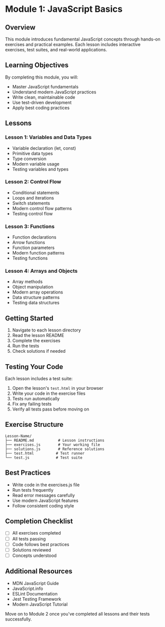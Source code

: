 # Module 1: JavaScript Basics

## Overview
This module introduces fundamental JavaScript concepts through hands-on exercises and practical examples. Each lesson includes interactive exercises, test suites, and real-world applications.

## Learning Objectives
By completing this module, you will:
- Master JavaScript fundamentals
- Understand modern JavaScript practices
- Write clean, maintainable code
- Use test-driven development
- Apply best coding practices

## Lessons

### Lesson 1: Variables and Data Types
- Variable declaration (let, const)
- Primitive data types
- Type conversion
- Modern variable usage
- Testing variables and types

### Lesson 2: Control Flow
- Conditional statements
- Loops and iterations
- Switch statements
- Modern control flow patterns
- Testing control flow

### Lesson 3: Functions
- Function declarations
- Arrow functions
- Function parameters
- Modern function patterns
- Testing functions

### Lesson 4: Arrays and Objects
- Array methods
- Object manipulation
- Modern array operations
- Data structure patterns
- Testing data structures

## Getting Started

1. Navigate to each lesson directory
2. Read the lesson README
3. Complete the exercises
4. Run the tests
5. Check solutions if needed

## Testing Your Code

Each lesson includes a test suite:
1. Open the lesson's `test.html` in your browser
2. Write your code in the exercise files
3. Tests run automatically
4. Fix any failing tests
5. Verify all tests pass before moving on

## Exercise Structure
```
Lesson-Name/
├── README.md           # Lesson instructions
├── exercises.js        # Your working file
├── solutions.js        # Reference solutions
├── test.html          # Test runner
└── test.js            # Test suite
```

## Best Practices
- Write code in the exercises.js file
- Run tests frequently
- Read error messages carefully
- Use modern JavaScript features
- Follow consistent coding style

## Completion Checklist
- [ ] All exercises completed
- [ ] All tests passing
- [ ] Code follows best practices
- [ ] Solutions reviewed
- [ ] Concepts understood

## Additional Resources
- MDN JavaScript Guide
- JavaScript.info
- ESLint Documentation
- Jest Testing Framework
- Modern JavaScript Tutorial

Move on to Module 2 once you've completed all lessons and their tests successfully. 